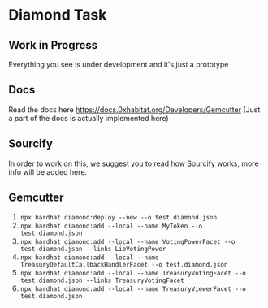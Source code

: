 # Diamond Task

## Work in Progress
Everything you see is under development and it's just a prototype

## Docs
Read the docs here https://docs.0xhabitat.org/Developers/Gemcutter
(Just a part of the docs is actually implemented here)

## Sourcify
In order to work on this, we suggest you to read how Sourcify works, more info will be added here.

## Gemcutter

1. ```npx hardhat diamond:deploy --new --o test.diamond.json```
2. ```npx hardhat diamond:add --local --name MyToken --o test.diamond.json```
3. ```npx hardhat diamond:add --local --name VotingPowerFacet --o test.diamond.json --links LibVotingPower```
4. ```npx hardhat diamond:add --local --name TreasuryDefaultCallbackHandlerFacet --o test.diamond.json```
5. ```npx hardhat diamond:add --local --name TreasuryVotingFacet --o test.diamond.json --links TreasuryVotingFacet```
6. ```npx hardhat diamond:add --local --name TreasuryViewerFacet --o test.diamond.json```